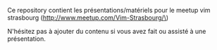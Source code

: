 Ce repository contient les présentations/matériels pour le meetup vim strasbourg (http://www.meetup.com/Vim-Strasbourg/\)

N'hésitez pas à ajouter du contenu si vous avez fait ou assisté à une présentation.
